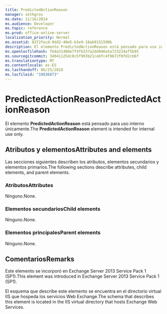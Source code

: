 ```yaml
---
title: PredictedActionReason
manager: sethgros
ms.date: 11/16/2014
ms.audience: Developer
ms.topic: reference
ms.prod: office-online-server
localization_priority: Normal
ms.assetid: 8372fecd-9dd2-40e5-b3e9-18ab9151590b
description: El elemento PredictedActionReason está pensado para uso interno únicamente.
ms.openlocfilehash: fb4a31406e7f4f6337a2dd946e5a723224af5b95
ms.sourcegitcommit: 34041125dc8c5f993b21cebfc4f8b72f0fd2cb6f
ms.translationtype: MT
ms.contentlocale: es-ES
ms.lasthandoff: 06/25/2018
ms.locfileid: "19836873"
---
```

# <a name="predictedactionreason"></a><span data-ttu-id="65a82-103">PredictedActionReason</span><span class="sxs-lookup"><span data-stu-id="65a82-103">PredictedActionReason</span></span>

<span data-ttu-id="65a82-104">El elemento **PredictedActionReason** está pensado para uso interno únicamente.</span><span class="sxs-lookup"><span data-stu-id="65a82-104">The **PredictedActionReason** element is intended for internal use only.</span></span> 

## <a name="attributes-and-elements"></a><span data-ttu-id="65a82-105">Atributos y elementos</span><span class="sxs-lookup"><span data-stu-id="65a82-105">Attributes and elements</span></span>

<span data-ttu-id="65a82-106">Las secciones siguientes describen los atributos, elementos secundarios y elementos primarios.</span><span class="sxs-lookup"><span data-stu-id="65a82-106">The following sections describe attributes, child elements, and parent elements.</span></span>
  
### <a name="attributes"></a><span data-ttu-id="65a82-107">Atributos</span><span class="sxs-lookup"><span data-stu-id="65a82-107">Attributes</span></span>

<span data-ttu-id="65a82-108">Ninguno.</span><span class="sxs-lookup"><span data-stu-id="65a82-108">None.</span></span>
  
### <a name="child-elements"></a><span data-ttu-id="65a82-109">Elementos secundarios</span><span class="sxs-lookup"><span data-stu-id="65a82-109">Child elements</span></span>

<span data-ttu-id="65a82-110">Ninguno.</span><span class="sxs-lookup"><span data-stu-id="65a82-110">None.</span></span>
  
### <a name="parent-elements"></a><span data-ttu-id="65a82-111">Elementos principales</span><span class="sxs-lookup"><span data-stu-id="65a82-111">Parent elements</span></span>

<span data-ttu-id="65a82-112">Ninguno.</span><span class="sxs-lookup"><span data-stu-id="65a82-112">None.</span></span>
  
## <a name="remarks"></a><span data-ttu-id="65a82-113">Comentarios</span><span class="sxs-lookup"><span data-stu-id="65a82-113">Remarks</span></span>

<span data-ttu-id="65a82-114">Este elemento se incorporó en Exchange Server 2013 Service Pack 1 (SP1).</span><span class="sxs-lookup"><span data-stu-id="65a82-114">This element was introduced in Exchange Server 2013 Service Pack 1 (SP1).</span></span>
  
<span data-ttu-id="65a82-115">El esquema que describe este elemento se encuentra en el directorio virtual IIS que hospeda los servicios Web Exchange.</span><span class="sxs-lookup"><span data-stu-id="65a82-115">The schema that describes this element is located in the IIS virtual directory that hosts Exchange Web Services.</span></span>
  

